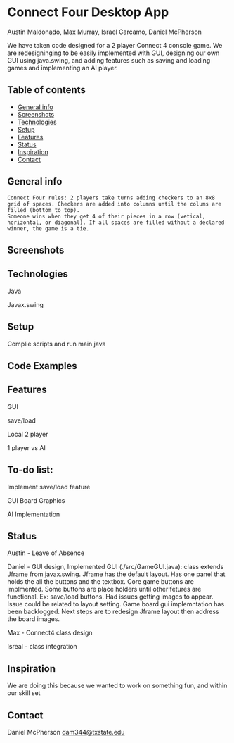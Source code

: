 # Connect Four Desktop App
Austin Maldonado, Max Murray, Israel Carcamo, Daniel McPherson

We have taken code designed for a 2 player Connect 4 console game. We are redesigninging to be easily implemented with GUI, 
designing our own GUI using java.swing, and adding features such as saving and loading games and implementing an AI player.

## Table of contents
* [General info](#general-info)
* [Screenshots](#screenshots)
* [Technologies](#technologies)
* [Setup](#setup)
* [Features](#features)
* [Status](#status)
* [Inspiration](#inspiration)
* [Contact](#contact)

## General info
	Connect Four rules: 2 players take turns adding checkers to an 8x8 grid of spaces. Checkers are added into columns until the colums are filled (bottom to top).
	Someone wins when they get 4 of their pieces in a row (vetical, horizontal, or diagonal). If all spaces are filled without a declared winner, the game is a tie.
## Screenshots


## Technologies
Java 

Javax.swing

## Setup
Complie scripts and run main.java

## Code Examples


## Features
GUI

save/load

Local 2 player

1 player vs AI

## To-do list:
Implement save/load feature

GUI Board Graphics

AI Implementation

## Status
Austin - Leave of Absence

Daniel - GUI design, Implemented GUI (./src/GameGUI.java): class extends Jframe from javax.swing. Jframe has the default layout. Has one panel that holds the all the buttons and the textbox. 
Core game buttons are implmented. Some buttons are place holders until other fetures are functional. Ex: save/load buttons. Had issues getting images to appear. 
Issue could be related to layout setting. Game board gui implemntation has been backlogged. Next steps are to redesign Jframe layout then address the board images.

Max - Connect4 class design

Isreal - class integration


## Inspiration
We are doing this because we wanted to work on something fun, and within our skill set

## Contact

Daniel McPherson dam344@txstate.edu 